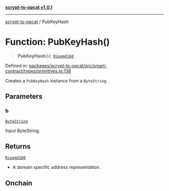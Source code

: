 [**scrypt-ts-opcat v1.0.1**](../README.md)

***

[scrypt-ts-opcat](../README.md) / PubKeyHash

# Function: PubKeyHash()

> **PubKeyHash**(`b`): [`Ripemd160`](../type-aliases/Ripemd160.md)

Defined in: [packages/scrypt-ts-opcat/src/smart-contract/types/primitives.ts:138](https://github.com/OPCAT-Labs/ts-tools/blob/2cea47af983eceafde930347ac310f78dee140a3/packages/scrypt-ts-opcat/src/smart-contract/types/primitives.ts#L138)

Creates a `PubKeyHash` instance from a `ByteString`.

## Parameters

### b

[`ByteString`](../type-aliases/ByteString.md)

Input ByteString.

## Returns

[`Ripemd160`](../type-aliases/Ripemd160.md)

- A domain specific address representation.

## Onchain

